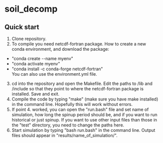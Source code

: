 # soil_decomp
## Quick start  
1. Clone repository.  
2. To compile you need netcdf-fortran package. How to create a new conda environment, and download the package: 
 - "conda create --name myenv"
 - "conda activate myenv"
 - "conda install -c conda-forge netcdf-fortran"   
You can also use the environment.yml file. 
3. cd into the repository and open the Makefile. Edit the paths to /lib and /include so that they point to where the netcdf-fortran package is installed. Save and exit.  
4. Compile the code by typing "make" (make sure you have make installed) in the command line. Hopefully this will work without errors. 
5. If point 4. worked, you can open the "run.bash" file and set name of simulation, how long the spinup period should be, and if you want to run historical or just spinup. If you want to use other input files than those in the "test" directory, you need to change the paths here.  
6. Start simulation by typing "bash run.bash" in the command line. Output files should appear in "results/name_of_simulation/".
